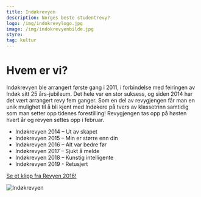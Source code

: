 ```yaml
---
title: Indøkrevyen
description: Norges beste studentrevy?
logo: /img/indokrevylogo.jpg
image: /img/indokrevyenbilde.jpg
styre:
tag: kultur
---
```


# Hvem er vi?

Indøkrevyen ble arrangert første gang i 2011, i forbindelse med feiringen av Indøk sitt 25 års-jubileum. Det hele var en stor suksess, og siden 2014 har det vært arrangert revy fem ganger. Som en del av revygjengen får man en unik mulighet til å bli kjent med Indøkere på tvers av klassetrinn samtidig som man setter opp tidenes forestilling!
Revygjengen tas opp på høsten hvert år og revyen settes opp i februar.

- Indøkrevyen 2014 – Ut av skapet
- Indøkrevyen 2015 – Min er større enn din
- Indøkrevyen 2016 – Alt var bedre før
- Indøkrevyen 2017 – Sjukt å melde
- Indøkrevyen 2018 – Kunstig intelligente
- Indøkrevyen 2019 - Retusjert

[Se et klipp fra Revyen 2016!](https://youtu.be/sepqsdHY9C0)

![Indøkrevyen](/img/indokrevyenbilde.jpg)
